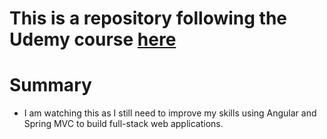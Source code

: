 # This is a repository following the Udemy course [here](https://www.udemy.com/build-an-angular-and-spring-mvc-web-application)


# Summary
- I am watching this as I still need to improve my skills using Angular and Spring MVC to build full-stack web applications.

